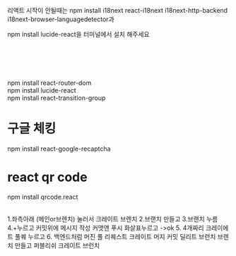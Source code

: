 리액트 시작이 안될때는 npm install i18next react-i18next i18next-http-backend i18next-browser-languagedetector과 

npm install lucide-react을 터미널에서 설치 해주세요

#  <br/>
npm install react-router-dom 
<br/>
npm install lucide-react
<br />
npm install react-transition-group
# 구글 체킹 <br/>
npm install react-google-recaptcha <br/>
# react qr code <br/>
npm install qrcode.react <br/>


<br/>
1.좌측아래 (메인or브렌치) 눌러서 크레이트 브렌치 
2.브랜치 만들고
3.브랜치 누름 
4.+누르고  커밋위에 메시지 작성 
커맷앤 푸시 화살표누르고 ->ok 
5. 4개짜리 크레이에트 풀퀘  누르고 
6. 백엔드처럼 머진 풀 리퀘스트 
크레이트 머지 커밋 
딜리트 브런치 
브렌치 만들고 퍼블리쉬 
크레이트 브런치 
